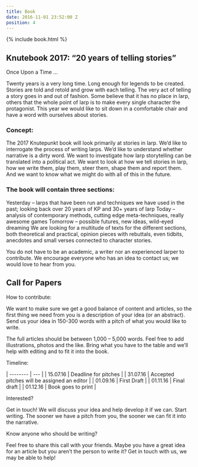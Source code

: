 ```yaml
---
title: Book
date: 2016-11-01 23:52:00 Z
position: 4
---
```


{% include book.html %}

## Knutebook 2017: “20 years of telling stories”

Once Upon a Time …

Twenty years is a very long time. Long enough for legends to be created. Stories are told and retold and grow with each telling. The very act of telling a story goes in and out of fashion. Some believe that it has no place in larp, others that the whole point of larp is to make every single character the protagonist. This year we would like to sit down in a comfortable chair and have a word with ourselves about stories.

### Concept:

The 2017 Knutepunkt book will look primarily at stories in larp. We’d like to interrogate the process of writing larps. We’d like to understand whether narrative is a dirty word. We want to investigate how larp storytelling can be translated into a political act. We want to look at how we tell stories in larp, how we write them, play them, steer them, shape them and report them. And we want to know what we might do with all of this in the future.

### The book will contain three sections:

Yesterday – larps that have been run and techniques we have used in the past; looking back over 20 years of KP and 30+ years of larp
Today – analysis of contemporary methods, cutting edge meta-techniques, really awesome games
Tomorrow – possible futures, new ideas, wild-eyed dreaming
We are looking for a multitude of texts for the different sections, both theoretical and practical, opinion pieces with rebuttals, even tidbits, anecdotes and small verses connected to character stories.

You do not have to be an academic, a writer nor an experienced larper to contribute. We encourage everyone who has an idea to contact us; we would love to hear from you.

## Call for Papers

How to contribute:

We want to make sure we get a good balance of content and articles, so the first thing we need from you is a description of your idea (or an abstract). Send us your idea in 150-300 words with a pitch of what you would like to write.

The full articles should be between 1,000 – 5,000 words. Feel free to add illustrations, photos and the like. Bring what you have to the table and we’ll help with editing and to fit it into the book.

Timeline:

| -------- | --- |
| 15.07.16 | Deadline for pitches |
| 31.07.16 | Accepted pitches will be assigned an editor |
| 01.09.16 | First Draft |
| 01.11.16 | Final draft |
| 01.12.16 | Book goes to print |

Interested?

Get in touch! We will discuss your idea and help develop it if we can. Start writing. The sooner we have a pitch from you, the sooner we can fit it into the narrative.

Know anyone who should be writing?

Feel free to share this call with your friends. Maybe you have a great idea for an article but you aren’t the person to write it? Get in touch with us, we may be able to help!
